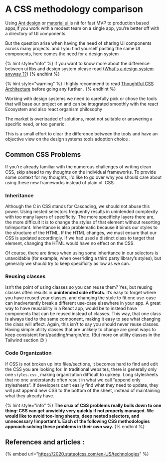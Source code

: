 # A CSS methodology comparison

Using [Ant design](https://ant.design) or [material ui ](https://mui.com)is nit for fast MVP to production based apps,If you work with a modest team on a single app, you’re better off with a directory of UI components.

But the question arise when having the need of sharing UI components across many projects. and I you find yourself pasting the same UI components, here comes the need for a design system

{% hint style="info" %}
if you want to know more about the difference between ui libs and design system please read ([What's a design system anyway ?​?](../../../design-system/whats-a-design-system-anyway.md))
{% endhint %}

{% hint style="warning" %}
I highly recommend to read  [Thoughtful CSS Architecture](https://sparkbox.com/foundry/thoughtful\_css\_architecture) before going any further .
{% endhint %}

Working with design systems we need to carefully pick or chose the tools that will base our project on and can be integrated smoothly with the react Ecosystem and also react organism philosophy&#x20;

The market is overloaded of solutions, most not suitable or answering a specific need, or too generic.

This is a small effort to clear the difference between the tools  and have an objective view on the design systems tools adoption choice .

## **Common CSS Problems**

If you're already familiar with the numerous challenges of writing clean CSS, skip ahead to my thoughts on the individual frameworks. To provide some context for my thoughts, I'd like to go over why you should care about using these new frameworks instead of plain ol' CSS.

### **Inheritance**

Although the C in CSS stands for Cascading, we should not abuse this power. Using nested selectors frequently results in unintended complexity with too many layers of specificity. The more specificity layers there are, the more difficult it is to change the styles of that element without resorting to!important. Inheritance is also problematic because it binds our styles to the structure of the HTML. If the HTML changes, we must ensure that our CSS is updated accordingly. If we had used a distinct class to target that element, changing the HTML would have no effect on the CSS.

Of course, there are times when using some inheritance in our selectors is unavoidable (for example, when overriding a third party library’s styles), but generally we should try to keep specificity as low as we can.

### **Reusing classes**

Isn’t the point of using classes so you can reuse them? Yes, but reusing classes often results in **unintended side effects**. It’s easy to forget where you have reused your classes, and changing the style to fit one use-case can inadvertently break a different use-case elsewhere in your app. A great way to have reusability in a React app, would be to instead have components that can be reused instead of classes. This way, that one class is always tied to the same component, making it easy to see what changing the class will affect. Again, this isn’t to say you should never reuse classes. Having simple utility classes that are unlikely to change are great ways to keep consistent font/padding/margin/etc. (But more on utility classes in the Tailwind section 😉 )

### **Code Organization**

If CSS is not broken up into files/sections, it becomes hard to find and edit the CSS you are looking for. In traditional websites, there is generally only one `styles.css` , making organization difficult to upkeep. Long stylesheets that no one understands often result in what we call “append only stylesheets”. If developers can’t easily find what they need to update, they will just append new CSS to the bottom of the sheet, instead of maintaining what they already have.

{% hint style="info" %}
**The crux of CSS problems really boils down to one thing: CSS can get unwieldy very quickly if not properly managed. We would like to avoid too-long sheets, deep nested selectors, and unnecessary !important’s. Each of the following CSS methodologies approach solving these problems in their own way.**
{% endhint %}



## References and articles :

{% embed url="https://2020.stateofcss.com/en-US/technologies" %}

